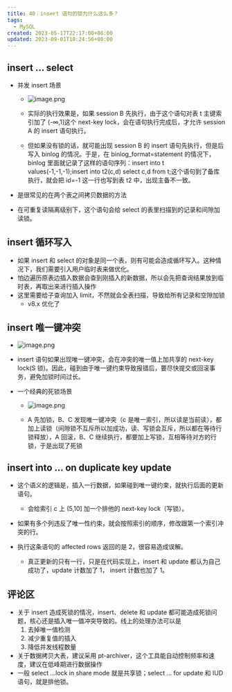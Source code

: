 ```yaml
---
title: 40｜insert 语句的锁为什么这么多？
tags:
  - MySQL
created: 2023-05-17T22:17:00+08:00
updated: 2023-09-01T10:24:56+08:00
---
```


## insert … select

- 并发 insert 场景
  - ![image.png](https://cdn.jsdelivr.net/gh/11ze/static/images/mysql45-40-1.png)


  - 实际的执行效果是，如果 session B 先执行，由于这个语句对表 t 主键索引加了 (-∞,1]这个 next-key lock，会在语句执行完成后，才允许 session A 的 insert 语句执行。
  - 但如果没有锁的话，就可能出现 session B 的 insert 语句先执行，但是后写入 binlog 的情况。于是，在 binlog_format=statement 的情况下，binlog 里面就记录了这样的语句序列：insert into t values(-1,-1,-1);insert into t2(c,d) select c,d from t;这个语句到了备库执行，就会把 id=-1 这一行也写到表 t2 中，出现主备不一致。

- 是很常见的在两个表之间拷贝数据的方法
- 在可重复读隔离级别下，这个语句会给 select 的表里扫描到的记录和间隙加读锁。

## insert 循环写入

- 如果 insert 和 select 的对象是同一个表，则有可能会造成循环写入。这种情况下，我们需要引入用户临时表来做优化。
- 怕边遍历原表边插入数据会查到刚插入的新数据，所以会先把查询结果放到临时表，再取出来进行插入操作
- 这里需要给子查询加入 limit，不然就会全表扫描，导致给所有记录和空隙加锁
    - v8.x 优化了

## insert 唯一键冲突

- ![image.png](https://cdn.jsdelivr.net/gh/11ze/static/images/mysql45-40-2.png)


- insert 语句如果出现唯一键冲突，会在冲突的唯一值上加共享的 next-key lock(S 锁)。因此，碰到由于唯一键约束导致报错后，要尽快提交或回滚事务，避免加锁时间过长。

- 一个经典的死锁场景
    - ![image.png](https://cdn.jsdelivr.net/gh/11ze/static/images/mysql45-40-3.png)
    
    - A 先加锁，B、C 发现唯一键冲突（c 是唯一索引，所以读是当前读），都加上读锁（间隙锁不互斥所以加成功，读、写锁会互斥，所以都在等待行锁释放），A 回滚，B、C 继续执行，都要加上写锁，互相等待对方的行锁，于是出现了死锁

## insert into … on duplicate key update

- 这个语义的逻辑是，插入一行数据，如果碰到唯一键约束，就执行后面的更新语句。
    - 会给索引 c 上 (5,10] 加一个排他的 next-key lock（写锁）。

- 如果有多个列违反了唯一性约束，就会按照索引的顺序，修改跟第一个索引冲突的行。
- 执行这条语句的 affected rows 返回的是 2，很容易造成误解。
    - 真正更新的只有一行，只是在代码实现上，insert 和 update 都认为自己成功了，update 计数加了 1， insert 计数也加了 1。

## 评论区

- 关于 insert 造成死锁的情况，insert、delete 和 update 都可能造成死锁问题，核心还是插入唯一值冲突导致的。线上的处理办法可以是
    1. 去掉唯一值检测
    2. 减少重复值的插入
    3. 降低并发线程数量
- 关于数据拷贝大表，建议采用 pt-archiver，这个工具能自动控制频率和速度，建议在低峰期进行数据操作
- 一般 select …lock in share mode 就是共享锁；select … for update 和 IUD 语句，就是排他锁。
